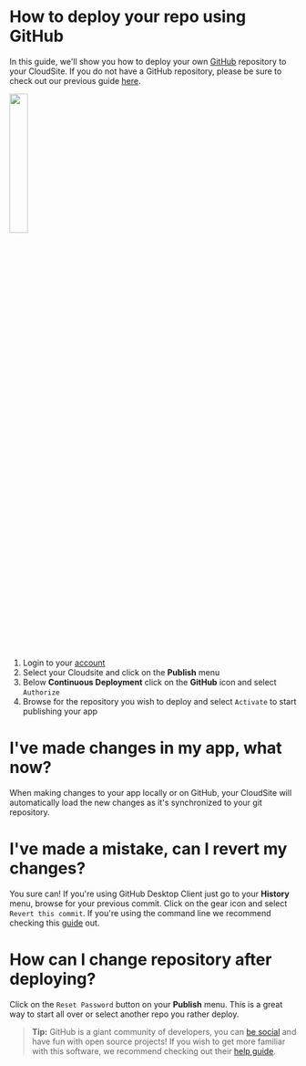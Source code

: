 # How to deploy your repo using GitHub
In this guide, we'll show you how to deploy your own [GitHub](https://github.com/) repository to your CloudSite. If you do not have a GitHub repository, please be sure to check out our previous guide [here](https://www.gearhost.com/documentation/github-getting-started).



<img src="https://octodex.github.com/images/collabocats.jpg" width=25%/>


1. Login to your [account](https://my.gearhost.com)
1. Select your Cloudsite and click on the **Publish** menu
1. Below **Continuous Deployment** click on the **GitHub** icon and select `Authorize`
1. Browse for the repository you wish to deploy and select `Activate` to start publishing your app

#  I've made changes in my app, what now?
When making changes to your app locally or on GitHub, your CloudSite will automatically load the new changes as it's synchronized to your git repository.

#  I've made a mistake, can I revert my changes?
You sure can! If you're using GitHub Desktop Client just go to your **History** menu, browse for your previous commit. Click on the gear icon and select `Revert this commit`. If you're using the command line we recommend checking this [guide](https://github.com/blog/2019-how-to-undo-almost-anything-with-git) out.

#  How can I change repository after deploying?
Click on the `Reset Password` button on your **Publish** menu. This is a great way to start all over or select another repo you rather deploy.


>**Tip:** GitHub is a giant community of developers, you can [be social](https://help.github.com/articles/be-social/) and have fun with open source projects! If you wish to get more familiar with this software, we recommend checking out their [help guide](https://help.github.com/).